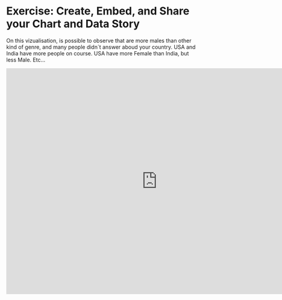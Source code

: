 # Exercise: Create, Embed, and Share your Chart and Data Story

On this vizualisation, is possible to observe that are more males than other kind of genre, and many people didn´t answer aboud your country. USA and India have more people on course. USA have more Female than India, but less Male. Etc...

<iframe width="800" height="600" src="https://app.powerbi.com/view?r=eyJrIjoiNzI1NTE3Y2EtZTBmNi00NTY0LWE2MDAtZGZiZTI4NmNiMzMwIiwidCI6ImIyMDE1YjJmLWU1ZDItNGYwZi04MDU2LWMyZGFlNThlYjBhNiJ9" frameborder="0" allowFullScreen="true"></iframe>
